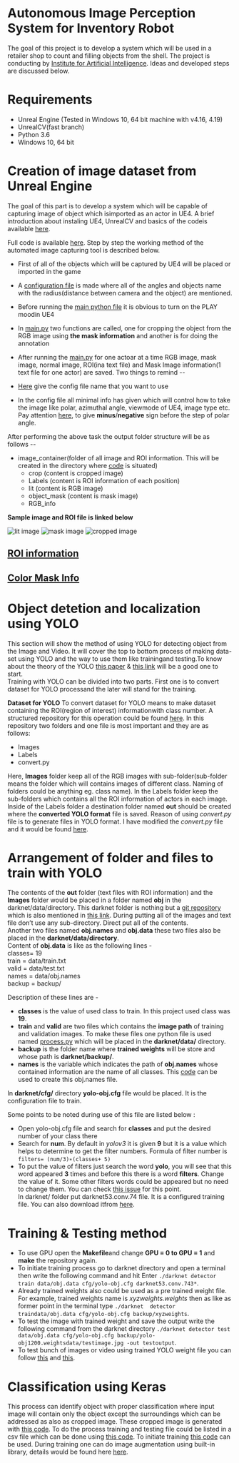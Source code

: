 # Autonomous Image Perception System for Inventory Robot
The goal of this project is to develop a system which will be used in a retailer shop to count and filling objects from the shell. The project is conducting by [Institute for Artificial Intelligence](https://ai.uni-bremen.de/). Ideas and developed steps are discussed below.

# Requirements
* Unreal Engine (Tested in Windows 10, 64 bit machine with v4.16, 4.19)
* UnrealCV(fast branch)
* Python 3.6
* Windows 10, 64 bit


# Creation of image dataset from Unreal Engine
The goal of this part is to develop a system which will be capable of capturing image of object which isimported as an actor in UE4.  A brief introduction about instaling UE4, UnrealCV and basics of the codeis available [here](https://github.com/atifkarim/unreal_cv_image_manipulation/blob/master/capture_UE4_image/unreal_cv_documentaion.pdf).

Full code is available [here](https://github.com/atifkarim/unreal_cv_image_manipulation/tree/master/capture_UE4_image).
Step by step the working method of the automated image capturing tool is described below.

* First of all of the objects which will be captured by UE4 will be placed or imported in the game
* A [configuration file](https://github.com/atifkarim/unreal_cv_image_manipulation/blob/master/capture_UE4_image/config_file_capture_image.json) is made where all of the angles and objects name with the radius(distance between camera and the object) are mentioned.
* Before running the [main python file](https://github.com/atifkarim/unreal_cv_image_manipulation/blob/master/capture_UE4_image/capture_image_UE4.py) it is obvious to turn on the PLAY moodin UE4
* In [main.py](https://github.com/atifkarim/unreal_cv_image_manipulation/blob/master/capture_UE4_image/capture_image_UE4.py) two functions are called, one for cropping the object from the RGB image using **the mask information** and another is for doing the annotation
* After running the [main.py](https://github.com/atifkarim/unreal_cv_image_manipulation/blob/master/capture_UE4_image/capture_image_UE4.py) for one actoar at a time RGB image, mask image, normal image, ROI(ina text file) and Mask Image information(1 text file for one actor) are saved.
 Two things to remind --
 
 * [Here](https://github.com/atifkarim/unreal_cv_image_manipulation/blob/d9c6e9af88067b8135d5ca100b13d9238dc6abba/capture_image_config_json/capture_image_UE4.py#L105) give the config file name that you want to use

* In the config file all minimal info has given which will control how to take the image like polar, azimuthal angle, viewmode of UE4, image type etc. Pay attention [here](https://github.com/atifkarim/unreal_cv_image_manipulation/blob/d9c6e9af88067b8135d5ca100b13d9238dc6abba/capture_image_config_json/config_file_capture_image.json#L5), to give **minus**/**negative** sign before the step of polar angle.


After performing the above task the output folder structure will be as follows --
* image_container(folder of all image and ROI information. This will be created in the directory where [code](https://github.com/atifkarim/unreal_cv_image_manipulation/blob/master/capture_UE4_image/capture_image_UE4.py) is situated)
  * crop (content is cropped image)
  * Labels (content is ROI information of each position)
  * lit (content is RGB image)
  * object_mask (content is mask image)
  * RGB_info

**Sample image and ROI file is linked below**

![lit image](https://github.com/atifkarim/unreal_cv_image_manipulation/blob/master/sample_image_and_label/1_SM_CalgonitFinish_2_0_90_60_lit.png)
![mask image](https://github.com/atifkarim/unreal_cv_image_manipulation/blob/master/sample_image_and_label/1_SM_CalgonitFinish_2_0_90_60_object_mask.png)
![cropped image](https://github.com/atifkarim/unreal_cv_image_manipulation/blob/master/sample_image_and_label/1_SM_CalgonitFinish_2_0_90_60_lit_cropped.png)


## [ROI information](https://github.com/atifkarim/unreal_cv_image_manipulation/blob/master/sample_image_and_label/1_SM_CalgonitFinish_2_0_90_60_lit.txt)
## [Color Mask Info](https://github.com/atifkarim/unreal_cv_image_manipulation/blob/master/sample_image_and_label/color_info_SM_CalgonitFinish_2.txt)

# Object detetion and localization using YOLO

This section will show the method of using YOLO for detecting object from the Image and Video.  It will cover the top to bottom process of making data-set using YOLO and the way to use them like trainingand testing.To know about the theory of the YOLO [this paper](https://arxiv.org/abs/1506.02640) & [this link](https://pjreddie.com/darknet/yolo/) will be a good one to start.
\
Training with YOLO can be divided into two parts.  First one is to convert dataset for YOLO processand the later will stand for the training.

**Dataset for YOLO**
To convert dataset for YOLO means to make dataset containing the ROI(region of interest) informationwith class number.  A structured repository for this operation could be found [here](https://github.com/ManivannanMurugavel/YOLO-Annotation-Tool).  In this repository two folders and one file is most important and they are as follows:
* Images
* Labels
* convert.py

Here, **Images** folder keep all of the RGB images with sub-folder(sub-folder means the folder which will contains images of different class. Naming of folders could be anything eg. class name).  In the Labels folder keep the sub-folders which contains all the ROI information of actors in each image.  Inside of the Labels folder a destination folder named **out** should be created where the **converted YOLO format** file  is  saved.   Reason  of  using *convert.py* file is to  generate files in YOLO format. I have modified the *convert.py* file and it would be found [here](https://github.com/atifkarim/unreal_cv_image_manipulation/blob/master/testing_YOLO/convert_yolo_dataset_modified.py).


# Arrangement of folder and files to train with YOLO

The contents of the **out** folder (text files with ROI information) and the **Images** folder would be placed in a folder named **obj** in the darknet/data/directory.  This darknet folder is nothing but a [git repository](https://github.com/pjreddie/darknet) which is also  mentioned  in  [this  link](https://pjreddie.com/darknet/yolo/). During  putting  all  of  the  images  and  text  file  don’t  use  any sub-directory. Direct put all of the contents.\
Another two files named **obj.names** and **obj.data** these two files also be placed in the **darknet/data/directory**. \
Content of **obj.data** is like as the following lines -\
classes= 19\
train = data/train.txt\
valid = data/test.txt\
names = data/obj.names\
backup = backup/

Description of these lines are -
* **classes** is the value of used class to train.  In this project used class was **19**. 
* **train** and **valid** are two files which contains the **image path** of training and validation images.  To make these files one python file is used named [process.py](https://github.com/atifkarim/unreal_cv_image_manipulation/blob/master/testing_YOLO/process.py) which will be placed in the **darknet/data/** directory. 
* **backup** is the folder name where **trained weights** will be store and whose path is **darknet/backup/**.
* **names** is the variable which indicates the path of **obj.names** whose contained information are the name of all classes. This [code](https://github.com/atifkarim/unreal_cv_image_manipulation/blob/master/testing_YOLO/creation_obj_names_file.py) can be used to create this obj.names file.

In **darknet/cfg/** directory **yolo-obj.cfg** file would be placed. It is the configuration file to train.

Some points to be noted during use of this file are listed below :
* Open yolo-obj.cfg file and search for **classes** and put the desired number of your class there
* Search for **num**.  By default in *yolov3* it is given **9** but it is a value which helps to determine to get the filter numbers.  Formula of filter number is `filters= (num/3)∗(classes+ 5)`
*  To put the value of filters just search the word **yolo**, you will see that this word appeared **3** times and before this there is a word **filters**.  Change the value of it.  Some other filters words could be appeared but no need to change them. You can check [this issue](https://github.com/pjreddie/darknet/issues/236) for this point.
\
In darknet/ folder put darknet53.conv.74 file.  It is a configured training file.  You can also download itfrom [here](https://github.com/mathieuorhan/darknet).

# Training & Testing method
* To use GPU open the **Makefile**and change **GPU = 0 to GPU = 1** and **make** the repository again.
* To  initiate  training  process  go  to darknet directory  and  open  a  terminal  then  write  the  following command and hit Enter `./darknet detector train data/obj.data cfg/yolo-obj.cfg darknet53.conv.743*`. 
* Already trained weights also could be used as a pre trained weight file.  For example, trained weights name  is *xyzweights.weights* then as like as former point in  the  terminal  type `./darknet  detector  traindata/obj.data cfg/yolo-obj.cfg backup/xyzweights`.
* To test the image with trained weight and save the output write the following command from the darknet directory `./darknet detector test data/obj.data cfg/yolo-obj.cfg backup/yolo-obj1200.weightsdata/testimage.jpg -out testoutput`.
* To test bunch of images or video using trained YOLO weight file you can follow [this](https://github.com/atifkarim/unreal_cv_image_manipulation/blob/master/testing_YOLO/yolo_testing.ipynb) and [this](https://github.com/atifkarim/unreal_cv_image_manipulation/blob/master/testing_YOLO/yolo_testing_video.py).

# Classification using Keras

This  process  can  identify  object  with  proper  classification  where  input  image  will  contain  only  the object except the surroundings which can be addressed as also as cropped image.  These cropped image is generated with [this code](https://github.com/atifkarim/unreal_cv_image_manipulation/blob/master/capture_UE4_image/capture_image_UE4.py).  To do the process training and testing file could be listed in a csv file which can be done using [this code](https://github.com/atifkarim/unreal_cv_image_manipulation/blob/master/classification_UE4_image/creation_of_csv_file_for_training.py).  To initiate training [this code](https://github.com/atifkarim/unreal_cv_image_manipulation/blob/master/classification_UE4_image/csv_file_training_for_classification.py) can be used.  During training one can do image augmentation using built-in library, details would be found here [here](https://keras.io/preprocessing/image/).
